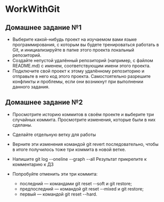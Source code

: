 # WorkWithGit

## Домашнее задание №1

* Выберите какой-нибудь проект на изучаемом вами языке программирования, с которым вы будете тренироваться работать в Git, и инициализируйте в папке этого проекта локальный репозиторий.
* Создайте непустой удалённый репозиторий (например, с файлом README.md) с именем, соответствующим имени этого проекта.
* Подключите свой проект к этому удалённому репозиторию и отправьте в него код этого проекта. Самостоятельно разрешите конфликты и проблемы, если они возникнут при выполнении данного задания.

## Домашнее задание №2


* Просмотрите историю коммитов в своём проекте и выберите три случайных коммита. Просмотрите изменения, которые были в них сделаны.

* Сделайте отдельную ветку для работы

* Верните эти изменения командой git revert последовательно, чтобы в итоге получилось тоже три коммита в новой ветке.

* Напишите git log --oneline --graph --all Результат прикрепите к комментарию к ДЗ

* Попробуйте отменить эти три коммита:
  * последний — командами git reset --soft и git restore;
  * предпоследний — командой git reset --mixed и git restore;
  * первый — командой git reset --hard.
